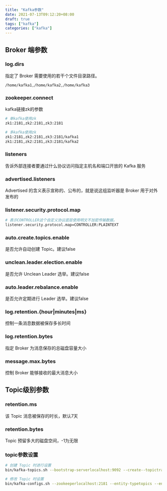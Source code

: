 ```yaml
---
title: "Kafka参数"
date: 2021-07-13T09:12:20+08:00
draft: true
tags: ["kafka"]
categories: ["kafka"]
---
```




## Broker 端参数

### log.dirs

指定了 Broker 需要使用的若干个文件目录路径。

```
/home/kafka1,/home/kafka2,/home/kafka3
```



### zookeeper.connect

kafka链接zk的参数

```bash
# 单kafka使用zk
zk1:2181,zk2:2181,zk3:2181

# 多kafka使用zk
zk1:2181,zk2:2181,zk3:2181/kafka1
zk1:2181,zk2:2181,zk3:2181/kafka2
```



### listeners

告诉外部连接者要通过什么协议访问指定主机名和端口开放的 Kafka 服务



### advertised.listeners

Advertised 的含义表示宣称的、公布的，就是说这组监听器是 Broker 用于对外发布的



### listener.security.protocol.map

```bash
# 表示CONTROLLER这个自定义协议底层使用明文不加密传输数据。
listener.security.protocol.map=CONTROLLER:PLAINTEXT
```



### auto.create.topics.enable

是否允许自动创建 Topic。建议false

### unclean.leader.election.enable

是否允许 Unclean Leader 选举。建议false

### auto.leader.rebalance.enable

是否允许定期进行 Leader 选举。建议false

### log.retention.{hour|minutes|ms}

控制一条消息数据被保存多长时间

### log.retention.bytes

指定 Broker 为消息保存的总磁盘容量大小

### message.max.bytes

控制 Broker 能够接收的最大消息大小



## Topic级别参数

### retention.ms

该 Topic 消息被保存的时长，默认7天

### retention.bytes

Topic 预留多大的磁盘空间，-1为无限

###  topic参数设置

```bash
# 创建 Topic 时进行设置
bin/kafka-topics.sh --bootstrap-serverlocalhost:9092 --create--topictransaction --partitions1 --replication-factor1 --configretention.ms=15552000000 --configmax.message.bytes=5242880

# 修改 Topic 时设置
bin/kafka-configs.sh --zookeeperlocalhost:2181 --entity-typetopics --entity-nametransaction --alter--add-configmax.message.bytes=10485760

```





